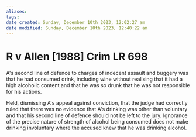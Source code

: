 ```yaml
---
aliases: 
tags: 
date created: Sunday, December 10th 2023, 12:02:27 am
date modified: Sunday, December 10th 2023, 12:40:22 am
---
```


# R v Allen [1988] Crim LR 698

A's second line of defence to charges of indecent assault and buggery was that he had consumed drink, including wine without realising that it had a high alcoholic content and that he was so drunk that he was not responsible for his actions.

Held, dismissing A's appeal against conviction, that the judge had correctly ruled that there was no evidence that A's drinking was other than voluntary and that his second line of defence should not be left to the jury. Ignorance of the precise nature of strength of alcohol being consumed does not make drinking involuntary where the accused knew that he was drinking alcohol.
